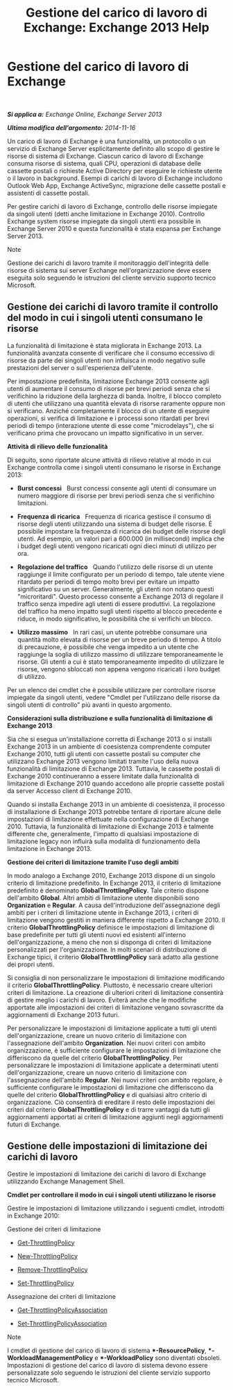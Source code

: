 ﻿---
title: 'Gestione del carico di lavoro di Exchange: Exchange 2013 Help'
TOCTitle: Gestione del carico di lavoro di Exchange
ms:assetid: 276740c4-bdb7-49f1-9470-ae6f2bfd65aa
ms:mtpsurl: https://technet.microsoft.com/it-it/library/JJ150503(v=EXCHG.150)
ms:contentKeyID: 50480282
ms.date: 05/22/2018
mtps_version: v=EXCHG.150
ms.translationtype: MT
---

# Gestione del carico di lavoro di Exchange

 

_**Si applica a:** Exchange Online, Exchange Server 2013_

_**Ultima modifica dell'argomento:** 2014-11-16_

Un carico di lavoro di Exchange è una funzionalità, un protocollo o un servizio di Exchange Server esplicitamente definito allo scopo di gestire le risorse di sistema di Exchange. Ciascun carico di lavoro di Exchange consuma risorse di sistema, quali CPU, operazioni di database delle cassette postali o richieste Active Directory per eseguire le richieste utente o il lavoro in background. Esempi di carichi di lavoro di Exchange includono Outlook Web App, Exchange ActiveSync, migrazione delle cassette postali e assistenti di cassette postali.

Per gestire carichi di lavoro di Exchange, controllo delle risorse impiegate da singoli utenti (detti anche limitazione in Exchange 2010). Controllo Exchange system risorse impiegate da singoli utenti era possibile in Exchange Server 2010 e questa funzionalità è stata espansa per Exchange Server 2013.


> [!NOTE]
> Gestione dei carichi di lavoro tramite il monitoraggio dell'integrità delle risorse di sistema sui server Exchange nell'organizzazione deve essere eseguita solo seguendo le istruzioni del cliente servizio supporto tecnico Microsoft.



## Gestione dei carichi di lavoro tramite il controllo del modo in cui i singoli utenti consumano le risorse

La funzionalità di limitazione è stata migliorata in Exchange 2013. La funzionalità avanzata consente di verificare che il consumo eccessivo di risorse da parte dei singoli utenti non influisca in modo negativo sulle prestazioni del server o sull'esperienza dell'utente.

Per impostazione predefinita, limitazione Exchange 2013 consente agli utenti di aumentare il consumo di risorse per brevi periodi senza che si verifichino la riduzione della larghezza di banda. Inoltre, il blocco completo di utenti che utilizzano una quantità elevata di risorse raramente oppure non si verificano. Anziché completamente il blocco di un utente di eseguire operazioni, si verifica di limitazione e i processi sono ritardati per brevi periodi di tempo (interazione utente di esse come "microdelays"), che si verificano prima che provocano un impatto significativo in un server.

**Attività di rilievo delle funzionalità**

Di seguito, sono riportate alcune attività di rilievo relative al modo in cui Exchange controlla come i singoli utenti consumano le risorse in Exchange 2013:

  - **Burst concessi**   Burst concessi consente agli utenti di consumare un numero maggiore di risorse per brevi periodi senza che si verifichino limitazioni.

  - **Frequenza di ricarica**   Frequenza di ricarica gestisce il consumo di risorse degli utenti utilizzando una sistema di budget delle risorse. È possibile impostare la frequenza di ricarica dei budget delle risorse degli utenti. Ad esempio, un valori pari a 600.000 (in millisecondi) implica che i budget degli utenti vengono ricaricati ogni dieci minuti di utilizzo per ora.

  - **Regolazione del traffico**   Quando l'utilizzo delle risorse di un utente raggiunge il limite configurato per un periodo di tempo, tale utente viene ritardato per periodi di tempo molto brevi per evitare un impatto significativo su un server. Generalmente, gli utenti non notano questi "microritardi". Questo processo consente a Exchange 2013 di regolare il traffico senza impedire agli utenti di essere produttivi. La regolazione del traffico ha meno impatto sugli utenti rispetto al blocco precedente e riduce, in modo significativo, le possibilità che si verifichi un blocco.

  - **Utilizzo massimo**   In rari casi, un utente potrebbe consumare una quantità molto elevata di risorse per un breve periodo di tempo. A titolo di precauzione, è possibile che venga impedito a un utente che raggiunge la soglia di utilizzo massimo di utilizzare temporaneamente le risorse. Gli utenti a cui è stato temporaneamente impedito di utilizzare le risorse, vengono sbloccati non appena vengono ricaricati i loro budget di utilizzo.

Per un elenco dei cmdlet che è possibile utilizzare per controllare risorse impiegate da singoli utenti, vedere "Cmdlet per l'utilizzano delle risorse da singoli utenti di controllo" più avanti in questo argomento.

**Considerazioni sulla distribuzione e sulla funzionalità di limitazione di Exchange 2013**

Sia che si esegua un'installazione corretta di Exchange 2013 o si installi Exchange 2013 in un ambiente di coesistenza comprendente computer Exchange 2010, tutti gli utenti con cassette postali su computer che utilizzano Exchange 2013 vengono limitati tramite l'uso della nuova funzionalità di limitazione di Exchange 2013. Tuttavia, le cassette postali di Exchange 2010 continueranno a essere limitate dalla funzionalità di limitazione di Exchange 2010 quando accedono alle proprie cassette postali da server Accesso client di Exchange 2010.

Quando si installa Exchange 2013 in un ambiente di coesistenza, il processo di installazione di Exchange 2013 potrebbe tentare di riportare alcune delle impostazioni di limitazione effettuate nella configurazione di Exchange 2010. Tuttavia, la funzionalità di limitazione di Exchange 2013 è talmente differente che, generalmente, l'impatto di qualsiasi impostazione di limitazione legacy non influirà sulla modalità di funzionamento della limitazione in Exchange 2013.

**Gestione dei criteri di limitazione tramite l'uso degli ambiti**

In modo analogo a Exchange 2010, Exchange 2013 dispone di un singolo criterio di limitazione predefinito. In Exchange 2013, il criterio di limitazione predefinito è denominato **GlobalThrottlingPolicy**. Tale criterio dispone dell'ambito **Global**. Altri ambiti di limitazione utente disponibili sono **Organization** e **Regular**. A causa dell'introduzione dell'assegnazione degli ambiti per i criteri di limitazione utente in Exchange 2013, i criteri di limitazione vengono gestiti in maniera differente rispetto a Exchange 2010. Il criterio **GlobalThrottlingPolicy** definisce le impostazioni di limitazione di base predefinite per tutti gli utenti nuovi ed esistenti all'interno dell'organizzazione, a meno che non si disponga di criteri di limitazione personalizzati per l'organizzazione. In molti scenari di distribuzione di Exchange tipici, il criterio **GlobalThrottlingPolicy** sarà adatto alla gestione dei propri utenti.

Si consiglia di non personalizzare le impostazioni di limitazione modificando il criterio **GlobalThrottlingPolicy**. Piuttosto, è necessario creare ulteriori criteri di limitazione. La creazione di ulteriori criteri di limitazione consentirà di gestire meglio i carichi di lavoro. Eviterà anche che le modifiche apportate alle impostazioni dei criteri di limitazione vengano sovrascritte da aggiornamenti di Exchange 2013 futuri.

Per personalizzare le impostazioni di limitazione applicate a tutti gli utenti dell'organizzazione, creare un nuovo criterio di limitazione con l'assegnazione dell'ambito **Organization**. Nei nuovi criteri con ambito organizzazione, è sufficiente configurare le impostazioni di limitazione che differiscono da quelle del criterio **GlobalThrottlingPolicy**. Per personalizzare le impostazioni di limitazione applicate a determinati utenti dell'organizzazione, creare un nuovo criterio di limitazione con l'assegnazione dell'ambito **Regular**. Nei nuovi criteri con ambito regolare, è sufficiente configurare le impostazioni di limitazione che differiscono da quelle del criterio **GlobalThrottlingPolicy** e di qualsiasi altro criterio di organizzazione. Ciò consentirà di ereditare il resto delle impostazioni dei criteri dal criterio **GlobalThrottlingPolicy** e di trarre vantaggi da tutti gli aggiornamenti apportati ai criteri di limitazione aggiunti negli aggiornamenti futuri di Exchange.

## Gestione delle impostazioni di limitazione dei carichi di lavoro

Gestire le impostazioni di limitazione dei carichi di lavoro di Exchange utilizzando Exchange Management Shell.

**Cmdlet per controllare il modo in cui i singoli utenti utilizzano le risorse**

Gestire le impostazioni di limitazione utilizzando i seguenti cmdlet, introdotti in Exchange 2010:

Gestione dei criteri di limitazione

  - [Get-ThrottlingPolicy](https://technet.microsoft.com/it-it/library/dd351264\(v=exchg.150\))

  - [New-ThrottlingPolicy](https://technet.microsoft.com/it-it/library/dd351045\(v=exchg.150\))

  - [Remove-ThrottlingPolicy](https://technet.microsoft.com/it-it/library/dd351178\(v=exchg.150\))

  - [Set-ThrottlingPolicy](https://technet.microsoft.com/it-it/library/dd298094\(v=exchg.150\))

Assegnazione dei criteri di limitazione

  - [Get-ThrottlingPolicyAssociation](https://technet.microsoft.com/it-it/library/ff459241\(v=exchg.150\))

  - [Set-ThrottlingPolicyAssociation](https://technet.microsoft.com/it-it/library/ff459231\(v=exchg.150\))


> [!NOTE]  
> I cmdlet di gestione del carico di lavoro di sistema <STRONG>&#42;-ResourcePolicy</STRONG>, <STRONG>&#42;-WorkloadManagementPolicy</STRONG> e <STRONG>&#42;-WorkloadPolicy</STRONG> sono diventati obsoleti. Impostazioni di gestione del carico di lavoro di sistema devono essere personalizzate solo seguendo le istruzioni del cliente servizio supporto tecnico Microsoft.


